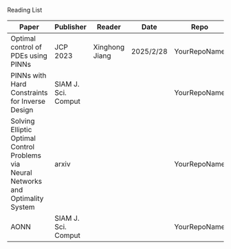 Reading List


| Paper                                                                                             | Publisher           | Reader         | Date      | Repo         | Notes   |
| ------------------------------------------------------------------------------------------------- | ------------------- | -------------- | --------- | ------------ | ------- |
| Optimal control of PDEs using PINNs                                                               | JCP  2023           | Xinghong Jiang | 2025/2/28 | YourRepoName | if  any |
| PINNs with Hard Constraints for Inverse  Design                                                   | SIAM J. Sci. Comput |                |           | YourRepoName | if  any |
| Solving  Elliptic Optimal Control Problems<br/>  via<br /> Neural Networks and Optimality  System | arxiv               |                |           | YourRepoName | if  any |
| AONN                                                                                              | SIAM J. Sci. Comput |                |           | YourRepoName | if  any |
